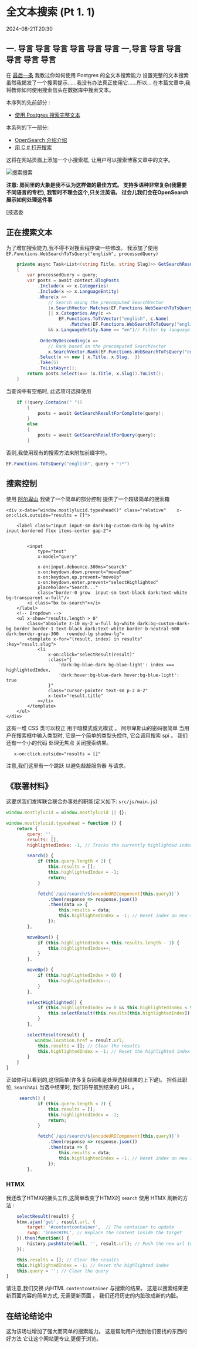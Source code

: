 # 全文本搜索 (Pt 1. 1)

<!--category-- Postgres, Alpine -->
<datetime class="hidden">2024-08-21T20:30</datetime>

## 一. 导言 导言 导言 导言 导言 导言 一,导言 导言 导言 导言 导言 导言

在 [最后一条](/blog/textsearchingpt1) 我教过你如何使用 Postgres 的全文本搜索能力 设置完整的文本搜索 虽然我揭发了一个搜索提示......我没有办法真正使用它......所以... 在本篇文章中,我将教你如何使用搜索信头在数据库中搜索文本。

本序列的先前部分 :

- [使用 Postgres 搜索完整文本](/blog/textsearchingpt1)

本系列的下一部分:

- [OpenSearch 介绍介绍](/blog/textsearchingpt2)
- [用 C # 打开搜索](/blog/textsearchingpt3)

这将在网站页眉上添加一个小搜索框, 让用户可以搜索博客文章中的文字。

![搜索搜索](searchbox.png?format=webp&quality=25)

**注意: 房间里的大象是我不认为这样做的最佳方式。 支持多语种非常复杂(我需要不同语言的专栏), 我暂时不理会这个,只关注英语。 过会儿我们会在OpenSearch展示如何处理这件事**

[技选委

## 正在搜索文本

为了增加搜索能力,我不得不对搜索程序做一些修改。 我添加了使用 `EF.Functions.WebSearchToTsQuery("english", processedQuery)`

```csharp
    private async Task<List<(string Title, string Slug)>> GetSearchResultForQuery(string query)
    {
        var processedQuery = query;
        var posts = await context.BlogPosts
            .Include(x => x.Categories)
            .Include(x => x.LanguageEntity)
            .Where(x =>
                // Search using the precomputed SearchVector
                (x.SearchVector.Matches(EF.Functions.WebSearchToTsQuery("english", processedQuery)) // Use precomputed SearchVector for title and content
                || x.Categories.Any(c =>
                    EF.Functions.ToTsVector("english", c.Name)
                        .Matches(EF.Functions.WebSearchToTsQuery("english", processedQuery)))) // Search in categories
                && x.LanguageEntity.Name == "en")// Filter by language
            
            .OrderByDescending(x =>
                // Rank based on the precomputed SearchVector
                x.SearchVector.Rank(EF.Functions.WebSearchToTsQuery("english", processedQuery))) // Use precomputed SearchVector for ranking
            .Select(x => new { x.Title, x.Slug,  })
            .Take(5)
            .ToListAsync();
        return posts.Select(x=> (x.Title, x.Slug)).ToList();
    }
```

当查询中有空格时, 此选项可选择使用

```csharp
    if (!query.Contains(" "))
        {
            posts = await GetSearchResultForComplete(query);
        }
        else
        {
            posts = await GetSearchResultForQuery(query);
        }
```

否则,我使用现有的搜索方法来附加前缀字符。

```csharp
EF.Functions.ToTsQuery("english", query + ":*")

```

## 搜索控制

使用 [阿尔卑山](https://alpinejs.dev/) 我做了一个简单的部分控制 提供了一个超级简单的搜索箱

```razor
<div x-data="window.mostlylucid.typeahead()" class="relative"    x-on:click.outside="results = []">

    <label class="input input-sm dark:bg-custom-dark-bg bg-white input-bordered flex items-center gap-2">
       
        
        <input
            type="text"
            x-model="query"

            x-on:input.debounce.300ms="search"
            x-on:keydown.down.prevent="moveDown"
            x-on:keydown.up.prevent="moveUp"
            x-on:keydown.enter.prevent="selectHighlighted"
            placeholder="Search..."
            class="border-0 grow  input-sm text-black dark:text-white bg-transparent w-full"/>
        <i class="bx bx-search"></i>
    </label>
    <!-- Dropdown -->
    <ul x-show="results.length > 0"
        class="absolute z-10 my-2 w-full bg-white dark:bg-custom-dark-bg border border-1 text-black dark:text-white border-b-neutral-600 dark:border-gray-300   rounded-lg shadow-lg">
        <template x-for="(result, index) in results" :key="result.slug">
            <li
                x-on:click="selectResult(result)"
                :class="{
                    'dark:bg-blue-dark bg-blue-light': index === highlightedIndex,
                    'dark:hover:bg-blue-dark hover:bg-blue-light': true
                }"
                class="cursor-pointer text-sm p-2 m-2"
                x-text="result.title"
            ></li>
        </template>
    </ul>
</div>
```

这有一堆 CSS 类可以校正 用于暗模式或光模式 。 阿尔卑斯山的密码很简单 当用户在搜索框中输入类型时, 它是一个简单的类型头控件, 它会调用搜索 spi 。
我们还有一个小的代码 处理无焦点 关闭搜索结果。

```html
   x-on:click.outside="results = []"
```

注意,我们这里有一个跳跃 以避免敲敲服务器 与请求。

## 《联署材料》

这要求我们发挥联合联合办事处的职能(定义如下: `src/js/main.js`)

```javascript
window.mostlylucid = window.mostlylucid || {};

window.mostlylucid.typeahead = function () {
    return {
        query: '',
        results: [],
        highlightedIndex: -1, // Tracks the currently highlighted index

        search() {
            if (this.query.length < 2) {
                this.results = [];
                this.highlightedIndex = -1;
                return;
            }

            fetch(`/api/search/${encodeURIComponent(this.query)}`)
                .then(response => response.json())
                .then(data => {
                    this.results = data;
                    this.highlightedIndex = -1; // Reset index on new search
                });
        },

        moveDown() {
            if (this.highlightedIndex < this.results.length - 1) {
                this.highlightedIndex++;
            }
        },

        moveUp() {
            if (this.highlightedIndex > 0) {
                this.highlightedIndex--;
            }
        },

        selectHighlighted() {
            if (this.highlightedIndex >= 0 && this.highlightedIndex < this.results.length) {
                this.selectResult(this.results[this.highlightedIndex]);
            }
        },

        selectResult(result) {
           window.location.href = result.url;
            this.results = []; // Clear the results
            this.highlightedIndex = -1; // Reset the highlighted index
        }
    }
}
```

正如你可以看到的,这很简单(许多复杂因素是处理选择结果的上下键)。
担任此职位, `SearchApi`
当选中结果时, 我们将导航到结果的 URL 。

```javascript
     search() {
            if (this.query.length < 2) {
                this.results = [];
                this.highlightedIndex = -1;
                return;
            }

            fetch(`/api/search/${encodeURIComponent(this.query)}`)
                .then(response => response.json())
                .then(data => {
                    this.results = data;
                    this.highlightedIndex = -1; // Reset index on new search
                });
        },
```

### HTMX

我还改了HTMX的接头工作,这简单改变了HTMX的 `search` 使用 HTMX 刷新的方法 :

```javascript
    selectResult(result) {
    htmx.ajax('get', result.url, {
        target: '#contentcontainer',  // The container to update
        swap: 'innerHTML', // Replace the content inside the target
    }).then(function() {
        history.pushState(null, '', result.url); // Push the new url to the history
    });

    this.results = []; // Clear the results
    this.highlightedIndex = -1; // Reset the highlighted index
    this.query = ''; // Clear the query
}
```

请注意,我们交换 内HTML `contentcontainer` 与搜索的结果。 这是以搜索结果更新页面内容的简单方式, 无需更新页面 。
我们还将历史的内脏改成新的内脏。

## 在结论结论中

这为该场址增加了强大而简单的搜索能力。 这是帮助用户找到他们要找的东西的好方法
它让这个网站更专业,更便于浏览。